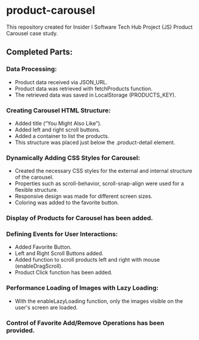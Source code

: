 # product-carousel
This repository created for Insider I Software Tech Hub Project (JS) Product Carousel case study.
## Completed Parts:
### Data Processing: 
- Product data received via JSON_URL.
- Product data was retrieved with fetchProducts function.
- The retrieved data was saved in LocalStorage (PRODUCTS_KEY).
### Creating Carousel HTML Structure:
- Added title (“You Might Also Like”).
- Added left and right scroll buttons.
- Added a container to list the products.
- This structure was placed just below the .product-detail element.
### Dynamically Adding CSS Styles for Carousel:
- Created the necessary CSS styles for the external and internal structure of the carousel.
- Properties such as scroll-behavior, scroll-snap-align were used for a flexible structure.
- Responsive design was made for different screen sizes.
- Coloring was added to the favorite button.
### Display of Products for Carousel has been added.
### Defining Events for User Interactions:
- Added Favorite Button.
- Left and Right Scroll Buttons added.
- Added function to scroll products left and right with mouse (enableDragScroll).
- Product Click function has been added.

### Performance Loading of Images with Lazy Loading: 
- With the enableLazyLoading function, only the images visible on the user's screen are loaded.

### Control of Favorite Add/Remove Operations has been provided.
